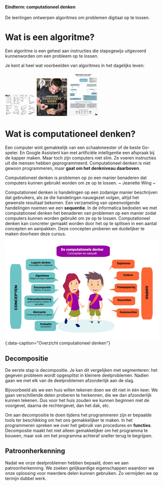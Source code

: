 <div class="callout callout-info">
  <h4>Eindterm: computationeel denken</h4>
  <p>De leerlingen ontwerpen algoritmes om problemen digitaal op te lossen. </p>
</div>

# Wat is een algoritme?
<div class="callout callout-danger">
  <p>Een algoritme is een geheel aan instructies die stapsgewijs uitgevoerd kunnenworden om een probleem op te lossen.</p>
</div>

Je kent al heel wat voorbeelden van algoritmes in het dagelijks leven:

<div class="dodona-centered-group">
  <img src="media/algoritme_billy.png" data-large="media/algoritme_billy.jpg" width="100px" />
  <img src="media/algoritme_dagelijksekost.png" data-large="media/algoritme_dagelijksekost.jpg" width="100px" />
  <img src="media/algoritme_flowchartcorona.png" data-large="media/algoritme_flowchartcorona.jpg" width="100px" />
</div>

# Wat is computationeel denken?
Een computer wint gemakkelijk van een schaakmeester of de beste Go-speler. En Google Assistent kan met artificiële intelligentie een afspraak bij de kapper maken. 
Maar toch zijn computers niet slim. Ze voeren instructies uit die mensen hebben geprogrammeerd. Computationeel denken is niet gewoon programmeren, maar **gaat om het denkniveau daarboven**.

<div class="callout callout-info">
  <p>Computationeel denken is problemen op zo een manier benaderen dat computers kunnen gebruikt worden om ze op te lossen. ~ Jeanette Wing ~</p>
</div>

Computationeel denken is handelingen op een zodanige manier beschrijven dat gebruikers, als ze die handelingen nauwgezet volgen, altijd het gewenste resultaat bekomen. Een verzameling van opeenvolgende handelingen noemen we een **sequentie**. In de informatica bedoelen we met computationeel denken het benaderen van problemen op een manier zodat computers kunnen worden gebruikt om ze op te lossen. Computationeel denken kan concreter gemaakt worden door het op te splitsen in een aantal concepten en aanpakken. Deze concepten proberen we duidelijker te maken doorheen deze cursus.

![Overzicht computationeel denken](media/vertaling_barefoot.jpg){:data-caption="Overzicht computationeel denken"}

## Decompositie
De eerste stap is decompositie. Je kan dit vergelijken met segmenteren: het gegeven probleem wordt opgesplitst in kleinere deelproblemen. Nadien gaan we met elk van de deelproblemen afzonderlijk aan de slag. 

Bijvoorbeeld als we een huis willen tekenen doen we dit niet in één keer. We gaan verschillende delen proberen te herkennen, die we dan afzonderlijk kunnen tekenen. Dus voor het huis zouden we kunnen beginnen met de voorgevel, daarna de rechtergevel, dan het dak, etc.

Om aan decompositie te doen tijdens het programmeren zijn er bepaalde tools ter beschikking om het ons gemakkelijker te maken. In het programmeren spreken we over het gebruik van procedures en **functies**. Decompostie maakt het niet alleen gemakkelijker om het programma te bouwen, maar ook om het programma achteraf sneller terug te begrijpen.

## Patroonherkenning
Nadat we onze deelproblemen hebben bepaald, doen we aan patroonherkenning. We zoeken gelijkaardige eigenschappen waardoor we onze oplossing voor meerdere delen kunnen gebruiken. Zo vermijden we op termijn dubbel werk. 
